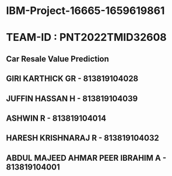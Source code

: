 # IBM-Project-16665-1659619861
# TEAM-ID : PNT2022TMID32608
## Car Resale Value Prediction
## GIRI KARTHICK GR                  - 813819104028
## JUFFIN HASSAN H                   - 813819104039
## ASHWIN R                          - 813819104014
## HARESH KRISHNARAJ R               - 813819104032
## ABDUL MAJEED AHMAR PEER IBRAHIM A - 813819104001

